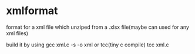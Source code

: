 # xmlformat
format for a xml file which unziped from a .xlsx file(maybe can used for any xml files)

build it by using gcc
xml.c -s -o xml 
or
tcc(tiny c compile)
tcc xml.c
